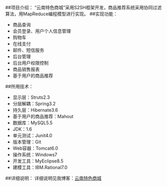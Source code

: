 ##项目介绍：
“云南特色商城”采用S2SH框架开发，商品推荐系统采用协同过滤算法，用MapReduce编程模型进行实现。
##实现功能：
* 商品查询
* 会员登录、用户个人信息管理
* 购物车
* 在线支付
* 邮件、短信服务
* 后台管理
* 后台用户权限控制
* 商品销售报表
* 基于用户的商品推荐

##所用技术：
* 显示层：Struts2.3
* 分层解耦：Spring3.2
* 持久层：Hibernate3.6
* 基于用户的商品推荐：Mahout
* 数据库：MySQL5.5
* JDK：1.6
* 单元测试：Junit4.0
* 版本管理：Git
* Web容器：Tomcat6.0
* 操作系统：Windows7
* 开发工具：MyEclipse8.5
* 建模工具：IBM.Rational7.0

##详细说明：
详细说明见我博客：[云南特色商城](http://blog.csdn.net/zhangzqit/article/details/49749565)

